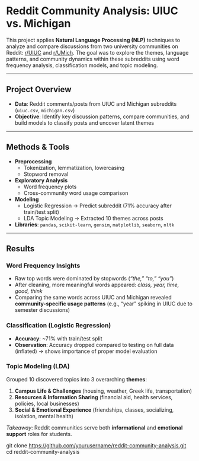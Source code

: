 # Reddit Community Analysis: UIUC vs. Michigan  

This project applies **Natural Language Processing (NLP)** techniques to analyze and compare discussions from two university communities on Reddit: [r/UIUC](https://www.reddit.com/r/UIUC) and [r/UMich](https://www.reddit.com/r/umich). The goal was to explore the themes, language patterns, and community dynamics within these subreddits using word frequency analysis, classification models, and topic modeling.  

---

## Project Overview  
- **Data**: Reddit comments/posts from UIUC and Michigan subreddits (`uiuc.csv`, `michigan.csv`)  
- **Objective**: Identify key discussion patterns, compare communities, and build models to classify posts and uncover latent themes  

---

## Methods & Tools  
- **Preprocessing**  
  - Tokenization, lemmatization, lowercasing  
  - Stopword removal  
- **Exploratory Analysis**  
  - Word frequency plots  
  - Cross-community word usage comparison  
- **Modeling**  
  - Logistic Regression → Predict subreddit (71% accuracy after train/test split)  
  - LDA Topic Modeling → Extracted 10 themes across posts  
- **Libraries**: `pandas`, `scikit-learn`, `gensim`, `matplotlib`, `seaborn`, `nltk`  

---

## Results  

### Word Frequency Insights  
- Raw top words were dominated by stopwords (*“the,” “to,” “you”*)  
- After cleaning, more meaningful words appeared: *class, year, time, good, think*  
- Comparing the same words across UIUC and Michigan revealed **community-specific usage patterns** (e.g., “year” spiking in UIUC due to semester discussions)  

### Classification (Logistic Regression)  
- **Accuracy**: ~71% with train/test split  
- **Observation**: Accuracy dropped compared to testing on full data (inflated) → shows importance of proper model evaluation  

### Topic Modeling (LDA)  
Grouped 10 discovered topics into 3 overarching **themes**:  
1. **Campus Life & Challenges** (housing, weather, Greek life, transportation)  
2. **Resources & Information Sharing** (financial aid, health services, policies, local businesses)  
3. **Social & Emotional Experience** (friendships, classes, socializing, isolation, mental health)  

*Takeaway*: Reddit communities serve both **informational** and **emotional support** roles for students.  

   git clone https://github.com/yourusername/reddit-community-analysis.git
   cd reddit-community-analysis
